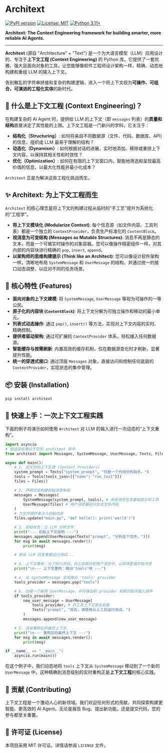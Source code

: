 # Architext

[![PyPI version](https://badge.fury.io/py/architext.svg)](https://badge.fury.io/py/architext)
[![License: MIT](https://img.shields.io/badge/License-MIT-yellow.svg)](https://opensource.org/licenses/MIT)
[![Python 3.11+](https://img.shields.io/badge/python-3.11+-blue.svg)](https://www.python.org/downloads/release/python-3110/)

**Architext: The Context Engineering framework for building smarter, more reliable AI Agents.**

---

**Architext** (源自 "Architecture" + "Text") 是一个为大语言模型（LLM）应用设计的、专注于**上下文工程 (Context Engineering)** 的 Python 库。它提供了一套优雅、强大且面向对象的工具，让您能够像软件工程师设计架构一样，精确、动态地构建和重组 LLM 的输入上下文。

告别散乱的字符串拼接和复杂的构建逻辑，进入一个将上下文视为**可操作、可组合、可演进的工程化实体**的新时代。

## 🤔 什么是上下文工程 (Context Engineering)？

在构建复杂的 AI Agent 时，提供给 LLM 的上下文（即 `messages` 列表）的**质量和结构**直接决定了其性能的上限。上下文工程是一门新兴的学科，它关注于：

*   **结构化（Structuring）**: 如何将来自不同数据源（文件、代码、数据库、API）的信息，组织成 LLM 最易于理解的结构？
*   **动态化（Dynamism）**: 如何根据对话的进展，实时地添加、移除或重排上下文内容，以保持其相关性和时效性？
*   **优化（Optimization）**: 如何在有限的上下文窗口内，智能地筛选和呈现最高价值的信息，以最大化性能并最小化成本？

`Architext` 正是为解决这些工程化挑战而生。

## ✨ Architext: 为上下文工程而生

`Architext` 的核心理念是将上下文的构建过程从临时的“手工艺”提升为系统化的“工程学”。

*   **将上下文模块化 (Modularize Context)**: 每个信息源（如文件内容、工具列表）都是一个独立的 `ContextProvider`，负责生产标准化的 `ContentBlock`。
*   **视消息为可变结构 (Messages as Mutable Structures)**: 消息不再是静态的文本，而是一个可被实时操作的对象容器。您可以像操作精密组件一样，对其内部的内容块进行精确的 `pop`, `insert`, `append`。
*   **以架构师的思维构建提示 (Think like an Architect)**: 您可以像设计软件架构一样，清晰地布局 `SystemMessage` 和 `UserMessage` 的结构，并通过统一的接口动态调整，以应对不同的任务场景。

## 🚀 核心特性 (Features)

*   **面向对象的上下文建模**: 将 `SystemMessage`, `UserMessage` 等视为可操作的一等公民。
*   **原子化的内容块 (`ContentBlock`)**: 将上下文分解为可独立操作和移动的最小单元。
*   **列表式动态操作**: 通过 `pop()`, `insert()` 等方法，实现对上下文内容的实时、精确控制。
*   **提供者驱动架构**: 通过可扩展的 `ContextProvider` 体系，轻松接入任何数据源。
*   **智能缓存与按需刷新**: 内置高效的缓存机制，仅在数据源变化时才刷新，显著提升性能。
*   **统一的穿透式接口**: 通过顶层 `Messages` 对象，直接访问和控制任何底层的 `ContextProvider`，实现状态的集中管理。

## 📦 安装 (Installation)

```bash
pip install architext
```

## 🚀 快速上手：一次上下文工程实践

下面的例子将演示如何使用 `Architext` 对 LLM 的输入进行一次动态的“上下文重构”。

```python
import asyncio
# 假设这些类位于您的 architext 库中
from architext import Messages, SystemMessage, UserMessage, Texts, Files, Tools

async def main():
    # 1. 定义你的上下文源 (Context Providers)
    system_prompt = Texts("system_prompt", "你是一个代码分析助手。")
    tools = Tools(tools_json=[{"name": "run_test"}])
    files = Files()

    # 2. 声明式地构建初始消息布局
    messages = Messages(
        SystemMessage(system_prompt, tools), # 系统消息包含基础提示和工具
        UserMessage(files) # 用户消息最初只包含文件内容
    )
    # 为文件提供者注入初始内容
    files.update("main.py", "def hello(): print('world')")

    # 3. 初始状态：让 LLM 分析文件
    print("--- 初始上下文结构 ---")
    messages.append(UserMessage(Texts("prompt", "分析这个文件。")))
    for msg in await messages.render():
        print(msg)

    # 假设 LLM 回复需要运行测试...

    # 4. 上下文重构：为了执行测试，将工具移动到用户消息中，以获得更强的指令性
    print("\n--- 上下文重构：移动'tools'块 ---")

    # a. 从 SystemMessage 全局弹出 'tools' provider
    tools_provider = messages.pop("tools")

    # b. 创建一个新的 UserMessage，并将弹出的 provider 和新的指令插入其中
    if tools_provider:
        new_user_message = UserMessage(
            tools_provider, # 将工具上下文放在前面
            Texts("prompt", "现在，请使用以上工具运行测试。")
        )
        messages.append(new_user_message)

    # 5. 渲染重构后的最终上下文
    print("\n--- 重构后的最终上下文 ---")
    for msg in await messages.render():
        print(msg)

if __name__ == "__main__":
    asyncio.run(main())
```
在这个例子中，我们动态地将 `tools` 上下文从 `SystemMessage` 移动到了一个新的 `UserMessage` 中，这种精确到消息级别的实时重构正是**上下文工程**的核心实践。

## 🤝 贡献 (Contributing)

上下文工程是一个激动人心的新领域。我们欢迎任何形式的贡献，共同探索构建更智能、更高效的 AI Agent。无论是报告 Bug、提出新功能，还是提交代码，您的参与都至关重要。

## 📄 许可证 (License)

本项目采用 MIT 许可证。详情请参阅 `LICENSE` 文件。